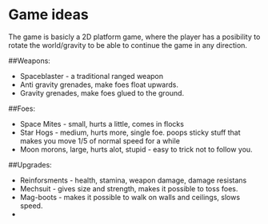 # Game ideas

The game is basicly a 2D platform game, where the player has a posibility to
rotate the world/gravity to be able to continue the game in any direction. 

##Weapons:
* Spaceblaster - a traditional ranged weapon
* Anti gravity grenades, make foes float upwards.
* Gravity grenades, make foes glued to the ground.

##Foes:
* Space Mites - small, hurts a little, comes in flocks
* Star Hogs - medium, hurts more, single foe. poops sticky stuff that makes you move 1/5 of normal speed for a while
* Moon morons, large, hurts alot, stupid - easy to trick not to follow you.

##Upgrades:
* Reinforsments - health, stamina, weapon damage, damage resistans
* Mechsuit - gives size and strength, makes it possible to toss foes.
* Mag-boots - makes it possible to walk on walls and ceilings, slows speed.
* 

